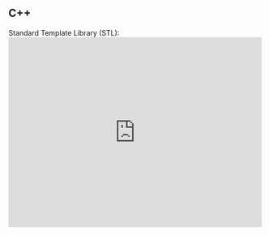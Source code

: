 
## C++ 
Standard Template Library (STL):
<embed src="https://github.com/maratonago/maratonago.github.io/raw/master/_includes/attached_files/c_plus_plus/Slides_TAP.pdf" width="500" height="375" type='application/pdf'>
